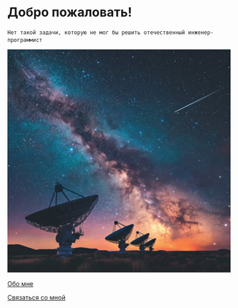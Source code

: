 # Добро пожаловать!


`Нет такой задачи, которую не мог бы решить отечественный инженер-программист`


![cover](./files/cover.jpg)


<p align="center">

<a href="https://art-injener.github.io/about">Обо мне</a>

</p>

<p align="center">

<a href="https://t.me/injener133">Связаться со мной</a>

</p>
